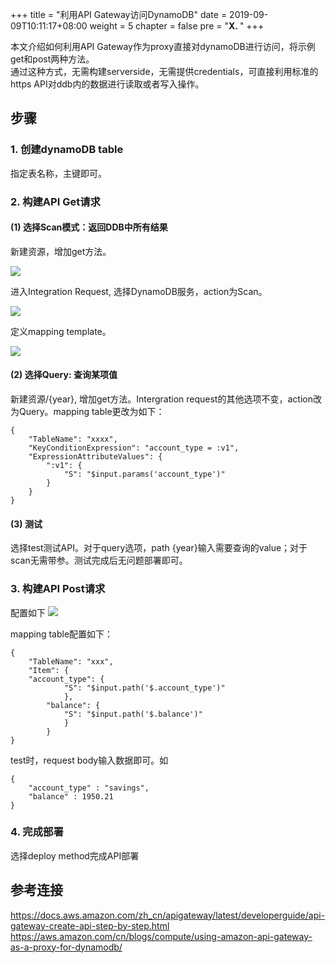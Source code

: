 +++
title = "利用API Gateway访问DynamoDB"
date = 2019-09-09T10:11:17+08:00
weight = 5
chapter = false
pre = "<b>X. </b>"
+++

本文介绍如何利用API Gateway作为proxy直接对dynamoDB进行访问，将示例get和post两种方法。   
通过这种方式，无需构建serverside，无需提供credentials，可直接利用标准的https API对ddb内的数据进行读取或者写入操作。


## 步骤

### 1. 创建dynamoDB table  

指定表名称，主键即可。

### 2. 构建API Get请求

#### (1) 选择Scan模式：返回DDB中所有结果 

新建资源，增加get方法。

![](https://s3.cn-north-1.amazonaws.com.cn/salander/public/api-gateway-proxy-for-ddb/get-method.png)

进入Integration Request, 选择DynamoDB服务，action为Scan。

![](https://s3.cn-north-1.amazonaws.com.cn/salander/public/api-gateway-proxy-for-ddb/get-intergration-request.png)

定义mapping template。

![](https://s3.cn-north-1.amazonaws.com.cn/salander/public/api-gateway-proxy-for-ddb/get-mapping-table.png)

#### (2) 选择Query: 查询某项值

新建资源/{year}, 增加get方法。Intergration request的其他选项不变，action改为Query。mapping table更改为如下：

```
{
    "TableName": "xxxx",
    "KeyConditionExpression": "account_type = :v1",   
    "ExpressionAttributeValues": {
        ":v1": {
            "S": "$input.params('account_type')"
        }
    }
}
```

#### (3) 测试     
选择test测试API。对于query选项，path {year}输入需要查询的value；对于scan无需带参。测试完成后无问题部署即可。    


### 3. 构建API Post请求

配置如下
![](https://s3.cn-north-1.amazonaws.com.cn/salander/public/api-gateway-proxy-for-ddb/post-request.png)

mapping table配置如下：

```
{ 
    "TableName": "xxx",
    "Item": {
	"account_type": {
            "S": "$input.path('$.account_type')"
            },
        "balance": {
            "S": "$input.path('$.balance')"
            }
        }
}
```

test时，request body输入数据即可。如

```
{ 
	"account_type" : "savings",
	"balance" : 1950.21
}
```

### 4. 完成部署
选择deploy method完成API部署


## 参考连接    

https://docs.aws.amazon.com/zh_cn/apigateway/latest/developerguide/api-gateway-create-api-step-by-step.html    
https://aws.amazon.com/cn/blogs/compute/using-amazon-api-gateway-as-a-proxy-for-dynamodb/   


   

  
   

   





